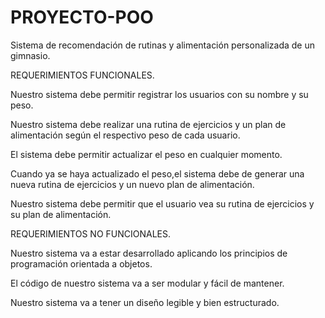 # PROYECTO-POO

Sistema de recomendación de rutinas y alimentación personalizada de un gimnasio.

REQUERIMIENTOS FUNCIONALES.

Nuestro sistema debe permitir registrar los usuarios con su  nombre y su peso.  

Nuestro sistema debe realizar una rutina de ejercicios y un plan de alimentación según el respectivo peso de cada usuario.

El sistema debe permitir actualizar el peso en cualquier momento.

Cuando ya se haya actualizado el peso,el sistema debe de generar una nueva rutina de ejercicios y un nuevo plan de alimentación.

Nuestro sistema debe permitir que el usuario vea su rutina de ejercicios y su plan de alimentación. 

REQUERIMIENTOS NO FUNCIONALES.

Nuestro sistema va a estar desarrollado aplicando los principios de programación orientada a objetos.

El código de nuestro sistema va a ser modular y fácil de mantener.

Nuestro sistema va a tener un diseño legible y bien estructurado.
